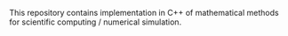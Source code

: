 This repository contains implementation in C++ of mathematical methods for scientific computing / numerical simulation.
